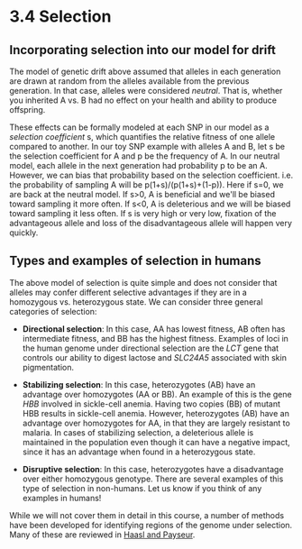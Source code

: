 # 3.4 Selection

## Incorporating selection into our model for drift
The model of genetic drift above assumed that alleles in each generation are drawn at random from the alleles available from the previous generation. In that case, alleles were considered *neutral*. That is, whether you inherited A vs. B had no effect on your health and ability to produce offspring.

These effects can be formally modeled at each SNP in our model as a *selection coefficient* s, which quantifies the relative fitness of one allele compared to another.
In our toy SNP example with alleles A and B, let s be the selection coefficient for A and p be the frequency of A.
In our neutral model, each allele in the next generation had probability p to be an A. 
However, we can bias that probability based on the selection coefficient. i.e. the probability of sampling A will be p(1+s)/(p(1+s)+(1-p)).
Here if s=0, we are back at the neutral model. If s>0, A is beneficial and we'll be biased toward sampling it more often. If s<0, A is deleterious and we will be biased toward sampling it less often.
If s is very high or very low, fixation of the advantageous allele and loss of the disadvantageous allele will happen very quickly.

## Types and examples of selection in humans

The above model of selection is quite simple and does not consider that alleles may confer different selective advantages if they are in a homozygous vs. heterozygous state. We can consider three general categories of selection:

* **Directional selection**: In this case, AA has lowest fitness, AB often has intermediate fitness, and BB has the highest fitness. Examples of loci in the human genome under directional selection are the *LCT* gene that controls our ability to digest lactose and *SLC24A5* associated with skin pigmentation.

* **Stabilizing selection**:  In this case, heterozygotes (AB) have an advantage over homozygotes (AA or BB). An example of this is the gene *HBB* involved in sickle-cell anemia. Having two copies (BB) of mutant HBB results in sickle-cell anemia. However, heterozygotes (AB) have an advantage over homozygotes for AA, in that they are largely resistant to malaria. In cases of stabilizing selection, a deleterious allele is maintained in the population even though it can have a negative impact, since it has an advantage when found in a heterozygous state.

* **Disruptive selection**: In this case, heterozygotes have a disadvantage over either homozygous genotype. There are several examples of this type of selection in non-humans. Let us know if you think of any examples in humans!

While we will not cover them in detail in this course, a number of methods have been developed for identifying regions of the genome under selection. Many of these are reviewed in [Haasl and Payseur](https://www.ncbi.nlm.nih.gov/pmc/articles/PMC4868130/).
